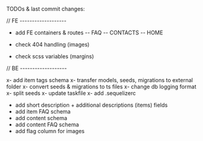 TODOs & last commit changes:

// FE -------------------

- add FE containers & routes
  -- FAQ
  -- CONTACTS
  -- HOME

- check 404 handling (images)
- check scss variables (margins)

// BE -------------------

x- add item tags schema
x- transfer models, seeds, migrations to external folder
x- convert seeds & migrations to ts files
x- change db logging format
x- split seeds
x- update taskfile
x- add .sequelizerc

- add short description + additional descriptions (items) fields
- add item FAQ schema
- add content schema
- add content FAQ schema
- add flag column for images
